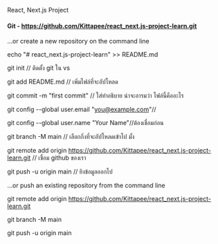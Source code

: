 React, Next.js Project

#### Git - https://github.com/Kittapee/react_next.js-project-learn.git

…or create a new repository on the command line


echo "# react_next.js-project-learn" >> README.md

git init // ติดตั้ง git ใน vs

git add README.md // เพิ่มไฟล์ที่จะอัปโหลด

git commit -m "first commit" // ใส่ทำอธิบาย น่าจะอารมว่า ไฟล์นี้คืออะไร

git config --global user.email "you@example.com"//

git config --global user.name "Your Name"//ต้องเชื่อมก่อน

git branch -M main // เลือกกิ่งที่จะอัปโหลดเข้าไป มั้ง

git remote add origin https://github.com/Kittapee/react_next.js-project-learn.git // เชื่อม github ของเรา

git push -u origin main // ยิงข้อมูลออกไป


…or push an existing repository from the command line

git remote add origin https://github.com/Kittapee/react_next.js-project-learn.git

git branch -M main

git push -u origin main
